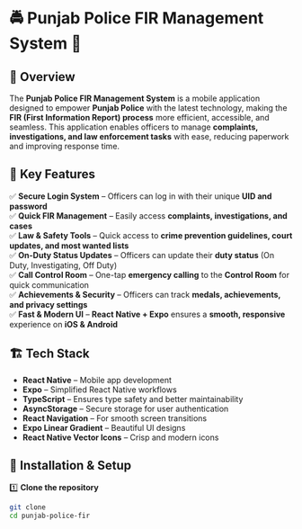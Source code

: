 
# 🚔 Punjab Police FIR Management System 📲

## 📜 Overview
The **Punjab Police FIR Management System** is a mobile application designed to empower **Punjab Police** with the latest technology, making the **FIR (First Information Report) process** more efficient, accessible, and seamless. This application enables officers to manage **complaints, investigations, and law enforcement tasks** with ease, reducing paperwork and improving response time.

## 🎯 Key Features
✅ **Secure Login System** – Officers can log in with their unique **UID and password**  
✅ **Quick FIR Management** – Easily access **complaints, investigations, and cases**  
✅ **Law & Safety Tools** – Quick access to **crime prevention guidelines, court updates, and most wanted lists**  
✅ **On-Duty Status Updates** – Officers can update their **duty status** (On Duty, Investigating, Off Duty)  
✅ **Call Control Room** – One-tap **emergency calling** to the **Control Room** for quick communication  
✅ **Achievements & Security** – Officers can track **medals, achievements, and privacy settings**  
✅ **Fast & Modern UI** – **React Native + Expo** ensures a **smooth, responsive** experience on **iOS & Android**  

## 🏗️ Tech Stack
- **React Native** – Mobile app development  
- **Expo** – Simplified React Native workflows  
- **TypeScript** – Ensures type safety and better maintainability  
- **AsyncStorage** – Secure storage for user authentication  
- **React Navigation** – For smooth screen transitions  
- **Expo Linear Gradient** – Beautiful UI designs  
- **React Native Vector Icons** – Crisp and modern icons  

## 🚀 Installation & Setup
1️⃣ **Clone the repository**  
```sh
git clone 
cd punjab-police-fir
